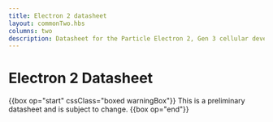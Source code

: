 ```yaml
---
title: Electron 2 datasheet
layout: commonTwo.hbs
columns: two
description: Datasheet for the Particle Electron 2, Gen 3 cellular development kit
---
```


# Electron 2 Datasheet

{{box op="start" cssClass="boxed warningBox"}}
This is a preliminary datasheet and is subject to change.
{{box op="end"}}


